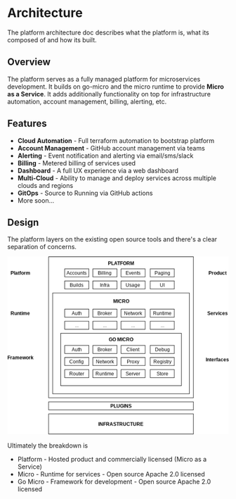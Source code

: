 # Architecture

The platform architecture doc describes what the platform is, what its composed of and how its built.

## Overview

The platform serves as a fully managed platform for microservices development. It builds on go-micro 
and the micro runtime to provide **Micro as a Service**. It adds additionally functionality on top for 
infrastructure automation, account management, billing, alerting, etc.

## Features

- **Cloud Automation** - Full terraform automation to bootstrap platform
- **Account Management** - GitHub account management via teams
- **Alerting** - Event notification and alerting via email/sms/slack
- **Billing** - Metered billing of services used
- **Dashboard** - A full UX experience via a web dashboard
- **Multi-Cloud** - Ability to manage and deploy services across multiple clouds and regions
- **GitOps** - Source to Running via GitHub actions
- More soon...

## Design

The platform layers on the existing open source tools and there's a clear separation of concerns.

<img src="images/architecture.png" />

Ultimately the breakdown is

- Platform - Hosted product and commercially licensed (Micro as a Service)
- Micro - Runtime for services - Open source Apache 2.0 licensed
- Go Micro - Framework for development - Open source Apache 2.0 licensed
